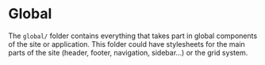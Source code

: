 # Global

The `global/` folder contains everything that takes part in global components of the site or application. This folder could have stylesheets for the main parts of the site (header, footer, navigation, sidebar…) or the grid system.
